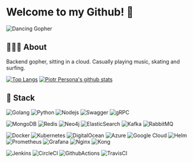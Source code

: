 
# Welcome to my Github! 🎉

![Dancing Gopher](https://camo.githubusercontent.com/01ee857f12b45ddd41369434b2954ba463c5b29e/687474703a2f2f7374617469632e76656c76657463616368652e6f72672f70616765732f323031382f30362f31332f70617274792d676f706865722f70617274792d676f706865722e676966)

## 💁🏼‍♂️ About

Backend gopher, sitting in a cloud.
Casually playing music, skating and surfing.

[![Top Langs](https://github-readme-stats.vercel.app/api/top-langs/?username=piotrpersona&hide=javascript&layout=compact)](https://github.com/anuraghazra/github-readme-stats)
[![Piotr Persona's github stats](https://github-readme-stats.vercel.app/api?username=piotrpersona)](https://github.com/anuraghazra/github-readme-stats)

## 🔧 Stack

![Golang](https://img.shields.io/badge/-Go-white?style=flat-square&logo=go)
![Python](https://img.shields.io/badge/-Python-white?style=flat-square&logo=python)
![Nodejs](https://img.shields.io/badge/-Nodejs-white?style=flat-square&logo=node.js)
![Swagger](https://img.shields.io/badge/-Swagger-white?style=flat-square&logo=swagger)
![gRPC](https://img.shields.io/badge/-gRPC-white?style=flat-square&logo=grpc)

![MongoDB](https://img.shields.io/badge/-MongoDB-white?style=flat-square&logo=mongodb)
![Redis](https://img.shields.io/badge/-Redis-white?style=flat-square&logo=redis)
![Neo4j](https://img.shields.io/badge/-Neo4j-white?style=flat-square&logo=neo4j)
![ElasticSearch](https://img.shields.io/badge/-elastic-white?style=flat-square&logo=elastic)
![Kafka](https://img.shields.io/badge/-Kafka-white?style=flat-square&logo=apache-kafka)
![RabbitMQ](https://img.shields.io/badge/-RabbitMQ-white?style=flat-square&logo=rabbitmq)

![Docker](https://img.shields.io/badge/-Docker-white?style=flat-square&logo=docker)
![Kubernetes](https://img.shields.io/badge/-k8s-white?style=flat-square&logo=kubernetes)
![DigitalOcean](https://img.shields.io/badge/-DigitalOcean-white?style=flat-square&logo=digitalocean)
![Azure](https://img.shields.io/badge/-Azure-white?style=flat-square&logo=microsoft-azure)
![Google Cloud](https://img.shields.io/badge/Google%20Cloud-white?style=flat-square&logo=google-cloud)
![Helm](https://img.shields.io/badge/-Helm-white?style=flat-square&logo=helm)
![Prometheus](https://img.shields.io/badge/-Prometheus-white?style=flat-square&logo=Prometheus)
![Grafana](https://img.shields.io/badge/-Grafana-white?style=flat-square&logo=grafana)
![Nginx](https://img.shields.io/badge/-Nginx-white?style=flat-square&logo=nginx)
![Kong](https://img.shields.io/badge/-Kong-white?style=flat-square&logo=kong)


![Jenkins](https://img.shields.io/badge/-Jenkins-white?style=flat-square&logo=jenkins)
![CircleCI](https://img.shields.io/badge/-CircleCI-white?style=flat-square&logo=circleci)
![GithubActions](https://img.shields.io/badge/-GithubActions-white?style=flat-square&logo=github-actions)
![TravisCI](https://img.shields.io/badge/-TravisCI-white?style=flat-square&logo=travis)
